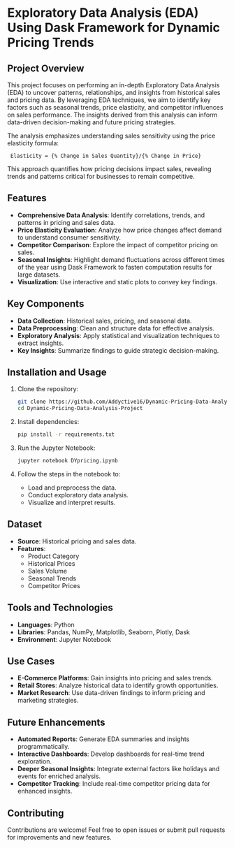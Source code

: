 # Exploratory Data Analysis (EDA) Using Dask Framework for Dynamic Pricing Trends

## Project Overview

This project focuses on performing an in-depth Exploratory Data Analysis (EDA) to uncover patterns, relationships, and insights from historical sales and pricing data. By leveraging EDA techniques, we aim to identify key factors such as seasonal trends, price elasticity, and competitor influences on sales performance. The insights derived from this analysis can inform data-driven decision-making and future pricing strategies.

The analysis emphasizes understanding sales sensitivity using the price elasticity formula:

     Elasticity = {% Change in Sales Quantity}/{% Change in Price} 

This approach quantifies how pricing decisions impact sales, revealing trends and patterns critical for businesses to remain competitive.

## Features

- **Comprehensive Data Analysis**: Identify correlations, trends, and patterns in pricing and sales data.
- **Price Elasticity Evaluation**: Analyze how price changes affect demand to understand consumer sensitivity.
- **Competitor Comparison**: Explore the impact of competitor pricing on sales.
- **Seasonal Insights**: Highlight demand fluctuations across different times of the year using Dask Framework to fasten computation results for large datasets.
- **Visualization**: Use interactive and static plots to convey key findings.

## Key Components

- **Data Collection**: Historical sales, pricing, and seasonal data.
- **Data Preprocessing**: Clean and structure data for effective analysis.
- **Exploratory Analysis**: Apply statistical and visualization techniques to extract insights.
- **Key Insights**: Summarize findings to guide strategic decision-making.

## Installation and Usage

1. Clone the repository:
   ```bash
   git clone https://github.com/Addyctive16/Dynamic-Pricing-Data-Analysis-Project
   cd Dynamic-Pricing-Data-Analysis-Project
   ```

2. Install dependencies:
   ```bash
   pip install -r requirements.txt
   ```

3. Run the Jupyter Notebook:
   ```bash
   jupyter notebook DYpricing.ipynb
   ```

4. Follow the steps in the notebook to:
   - Load and preprocess the data.
   - Conduct exploratory data analysis.
   - Visualize and interpret results.

## Dataset

- **Source**: Historical pricing and sales data.
- **Features**:
  - Product Category
  - Historical Prices
  - Sales Volume
  - Seasonal Trends
  - Competitor Prices

## Tools and Technologies

- **Languages**: Python
- **Libraries**: Pandas, NumPy, Matplotlib, Seaborn, Plotly, Dask
- **Environment**: Jupyter Notebook

## Use Cases

- **E-Commerce Platforms**: Gain insights into pricing and sales trends.
- **Retail Stores**: Analyze historical data to identify growth opportunities.
- **Market Research**: Use data-driven findings to inform pricing and marketing strategies.

## Future Enhancements

- **Automated Reports**: Generate EDA summaries and insights programmatically.
- **Interactive Dashboards**: Develop dashboards for real-time trend exploration.
- **Deeper Seasonal Insights**: Integrate external factors like holidays and events for enriched analysis.
- **Competitor Tracking**: Include real-time competitor pricing data for enhanced insights.

## Contributing

Contributions are welcome! Feel free to open issues or submit pull requests for improvements and new features.



